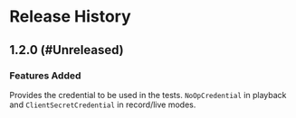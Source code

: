 # Release History

## 1.2.0 (#Unreleased)

### Features Added

Provides the credential to be used in the tests. `NoOpCredential` in playback and `ClientSecretCredential` in record/live modes.
[]()
